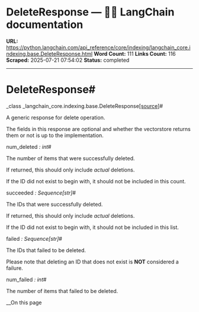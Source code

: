 # DeleteResponse — 🦜🔗 LangChain  documentation

**URL:** https://python.langchain.com/api_reference/core/indexing/langchain_core.indexing.base.DeleteResponse.html
**Word Count:** 111
**Links Count:** 116
**Scraped:** 2025-07-21 07:54:02
**Status:** completed

---

# DeleteResponse\#

_class _langchain\_core.indexing.base.DeleteResponse[\[source\]](https://python.langchain.com/api_reference/_modules/langchain_core/indexing/base.html#DeleteResponse)\#     

A generic response for delete operation.

The fields in this response are optional and whether the vectorstore returns them or not is up to the implementation.

num\_deleted _: int_\#     

The number of items that were successfully deleted.

If returned, this should only include _actual_ deletions.

If the ID did not exist to begin with, it should not be included in this count.

succeeded _: Sequence\[str\]_\#     

The IDs that were successfully deleted.

If returned, this should only include _actual_ deletions.

If the ID did not exist to begin with, it should not be included in this list.

failed _: Sequence\[str\]_\#     

The IDs that failed to be deleted.

Please note that deleting an ID that does not exist is **NOT** considered a failure.

num\_failed _: int_\#     

The number of items that failed to be deleted.

__On this page